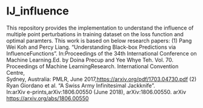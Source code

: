 # IJ_influence
This repository provides the implementation to understand the influence of multiple point perturbations in training dataset on the loss function and optimal paramters. 
This work is based on below research papers:
(1) Pang Wei Koh and Percy Liang. “Understanding Black-box Predictions via InfluenceFunctions”. 
In:Proceedings of the 34th International Conference on Machine Learning.Ed. by Doina Precup and Yee 
Whye Teh. Vol. 70. Proceedings of Machine LearningResearch.  International  Convention  Centre,  
Sydney,  Australia:  PMLR,  June  2017,https://arxiv.org/pdf/1703.04730.pdf
(2)  Ryan  Giordano  et  al.  “A  Swiss  Army  Infinitesimal  Jackknife”.  
In:arXiv e-prints,arXiv:1806.00550 (June 2018), arXiv:1806.00550. arXiv https://arxiv.org/abs/1806.00550

